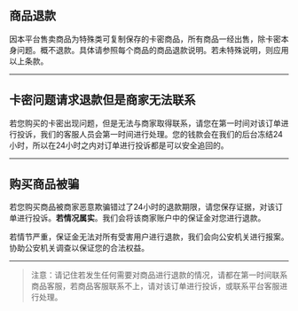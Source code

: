 ## 商品退款

因本平台售卖商品为特殊类可复制保存的卡密商品，所有商品一经出售，除卡密本身问题。概不退款。具体请参照每个商品的商品退款说明。若未特殊说明，则应用以上条款。

----



## 卡密问题请求退款但是商家无法联系

若您购买的卡密出现问题，但是无法与商家取得联系，请您在第一时间对该订单进行投诉，我们的客服人员会第一时间进行处理。您的钱款会在我们的后台冻结24小时，所以在24小时之内对订单进行投诉都是可以安全追回的。

----

## 购买商品被骗

若您购买商品被商家恶意欺骗错过了24小时的退款期限，请您保存证据，对该订单进行投诉。**若情况属实**。我们会将该商家账户中的保证金对您进行退款。

若情节严重，保证金无法对所有受害用户进行退款，我们会向公安机关进行报案。协助公安机关调查以保证您的合法权益。

----

> 注意：请记住若发生任何需要对商品进行退款的情况，请都在第一时间联系商品客服，若商品客服联系不上，请对该订单进行投诉，或联系平台客服进行处理。